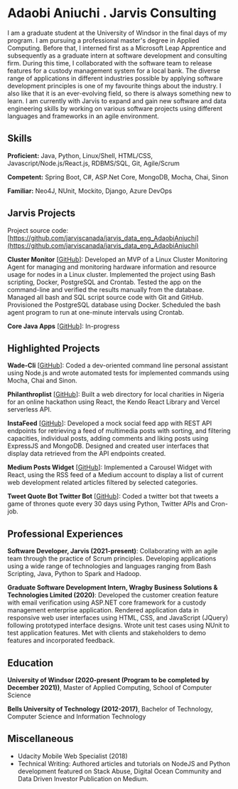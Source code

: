# Adaobi Aniuchi . Jarvis Consulting

I am a graduate student at the University of Windsor in the final days of my program. I am pursuing a professional master's degree in Applied Computing. Before that, I interned first as a Microsoft Leap Apprentice and subsequently as a graduate intern at software development and consulting firm. During this time, I collaborated with the software team to release features for a custody management system for a local bank. The diverse range of applications in different industries possible by applying software development principles is one of my favourite things about the industry. I also like that it is an ever-evolving field, so there is always something new to learn. I am currently with Jarvis to expand and gain new software and data engineering skills by working on various software projects using different languages and frameworks in an agile environment.

## Skills

**Proficient:** Java, Python, Linux/Shell, HTML/CSS, Javascript/Node.js/React.js, RDBMS/SQL, Git, Agile/Scrum

**Competent:** Spring Boot, C#, ASP.Net Core, MongoDB, Mocha, Chai, Sinon

**Familiar:** Neo4J, NUnit, Mockito, Django, Azure DevOps

## Jarvis Projects

Project source code: [https://github.com/jarviscanada/jarvis_data_eng_AdaobiAniuchi](https://github.com/jarviscanada/jarvis_data_eng_AdaobiAniuchi)


**Cluster Monitor** [[GitHub](https://github.com/jarviscanada/jarvis_data_eng_AdaobiAniuchi/tree/master/linux_sql)]: Developed an MVP of a Linux Cluster Monitoring Agent for managing and monitoring hardware information and resource usage for nodes in a Linux cluster. Implemented the project using Bash scripting, Docker, PostgreSQL and Crontab. Tested the app on the command-line and verified the results manually from the database. Managed all bash and SQL script source code with Git and GitHub. Provisioned the PostgreSQL database using Docker. Scheduled the bash agent program to run at one-minute intervals using Crontab.

**Core Java Apps** [[GitHub](https://github.com/jarviscanada/jarvis_data_eng_AdaobiAniuchi/tree/master/core_java)]: In-progress


## Highlighted Projects
**Wade-Cli** [[GitHub](https://github.com/adamichelle/wade-cli)]: Coded a dev-oriented command line personal assistant using Node.js and wrote automated tests for implemented commands using Mocha, Chai and Sinon.

**Philanthroplist** [[GitHub](https://github.com/adamichelle/philanthroplist)]: Built a web directory for local charities in Nigeria for an online hackathon using React, the Kendo React Library and Vercel serverless API.

**InstaFeed** [[GitHub](https://github.com/UWin-MAC-Groups/insta-feed/)]: Developed a mock social feed app with REST API endpoints for retrieving a feed of multimedia posts with sorting, and filtering capacities, individual posts, adding comments and liking posts using ExpressJS and MongoDB. Designed and created user interfaces that display data retrieved from the API endpoints created.

**Medium Posts Widget** [[GitHub](https://github.com/adamichelle/medium-posts-widget)]: Implemented a Carousel Widget with React, using the RSS feed of a Medium account to display a list of current web development related articles filtered by selected categories.

**Tweet Quote Bot Twitter Bot** [[GitHub](https://github.com/adamichelle/tweet-quote-bot)]: Coded a twitter bot that tweets a game of thrones quote every 30 days using Python, Twitter APIs and Cron-job.


## Professional Experiences

**Software Developer, Jarvis (2021-present)**: Collaborating with an agile team through the practice of Scrum principles. Developing applications using a wide range of technologies and languages ranging from Bash Scripting, Java, Python to Spark and Hadoop.

**Graduate Software Development Intern, Wragby Business Solutions & Technologies Limited (2020)**: Developed the customer creation feature with email verification using ASP.NET core framework for a custody management enterprise application. Rendered application data in responsive web user interfaces using HTML, CSS, and JavaScript (JQuery) following prototyped interface designs. Wrote unit test cases using NUnit to test application features. Met with clients and stakeholders to demo features and incorporated feedback.


## Education
**University of Windsor (2020-present (Program to be completed by December 2021))**, Master of Applied Computing, School of Computer Science

**Bells University of Technology (2012-2017)**, Bachelor of Technology, Computer Science and Information Technology


## Miscellaneous
- Udacity Mobile Web Specialist (2018)
- Technical Writing: Authored articles and tutorials on NodeJS and Python development featured on Stack Abuse, Digital Ocean Community and Data Driven Investor Publication on Medium.